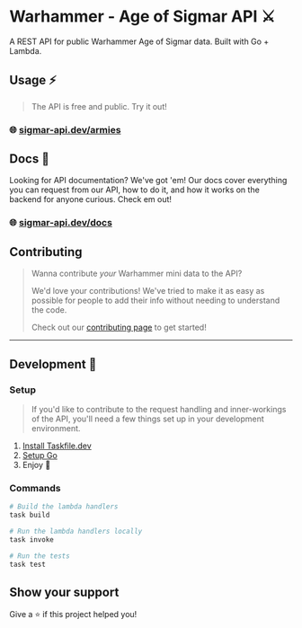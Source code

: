 # Warhammer - Age of Sigmar API ⚔️

A REST API for public Warhammer Age of Sigmar data. Built with Go + Lambda.

## Usage ⚡

> The API is free and public. Try it out!

<!-- This is a placeholder domain name -->

### 🌐 [sigmar-api.dev/armies](https://github.com/brittonhayes/warhammer-aos)

## Docs 📝

Looking for API documentation? We've got 'em! Our docs cover everything you can request from our API, how to do it, and
how it works on the backend for anyone curious. Check em out!

<!-- This is a placeholder domain name -->

### 🌐 [sigmar-api.dev/docs](https://github.com/brittonhayes/warhammer-aos)

## Contributing

> Wanna contribute _your_  Warhammer mini data to the API?
>
> We'd love your contributions!
> We've tried to make it as easy as possible for people to add their info without needing to understand the code.
>
> Check out our [contributing page](https://github.com/brittonhayes/warhammer-aos) to get started!

---

## Development 🔧

### Setup

> If you'd like to contribute to the request handling and inner-workings of the API, you'll need a few things set up in your development environment.

1. [Install Taskfile.dev](https://taskfile.dev/#/)
2. [Setup Go](https://golang.org/doc/install)
3. Enjoy 🎉

### Commands

```sh
# Build the lambda handlers
task build

# Run the lambda handlers locally
task invoke

# Run the tests
task test
```

## Show your support

Give a ⭐️ if this project helped you!
